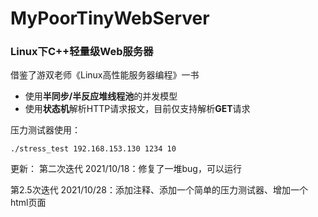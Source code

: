 # MyPoorTinyWebServer
### Linux下C++轻量级Web服务器
借鉴了游双老师《Linux高性能服务器编程》一书
* 使用**半同步/半反应堆线程池**的并发模型
* 使用**状态机**解析HTTP请求报文，目前仅支持解析**GET**请求

压力测试器使用：

``./stress_test 192.168.153.130 1234 10``

更新：
第二次迭代 2021/10/18：修复了一堆bug，可以运行

第2.5次迭代 2021/10/28：添加注释、添加一个简单的压力测试器、增加一个html页面

